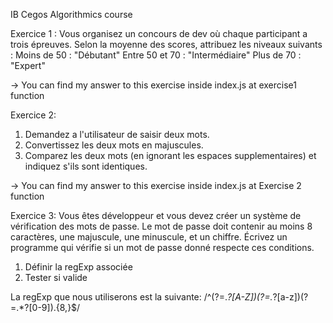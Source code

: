 IB Cegos Algorithmics course

Exercice  1 :
Vous organisez un concours de dev où chaque participant a trois épreuves. Selon la moyenne des
scores, attribuez les niveaux suivants :
Moins de 50 : "Débutant"
Entre 50 et 70 : "Intermédiaire"
Plus de 70 : "Expert"

-> You can find my answer to this exercise inside index.js at exercise1 function

Exercice 2:
1. Demandez a l'utilisateur de saisir deux mots.
2. Convertissez les deux mots en majuscules.
3. Comparez les deux mots (en ignorant les espaces supplementaires) et indiquez s'ils sont
identiques.

-> You can find my answer to this exercise inside index.js at Exercise 2 function

Exercice 3:
Vous êtes développeur et vous devez créer un système de vérification des mots de passe. Le mot
de passe doit contenir au moins 8 caractères, une majuscule, une minuscule, et un chiffre. Écrivez
un programme qui vérifie si un mot de passe donné respecte ces conditions.
1. Définir la regExp associée
2. Tester si valide

La regExp que nous utiliserons est la suivante: /^(?=.*?[A-Z])(?=.*?[a-z])(?=.*?[0-9]).{8,}$/
